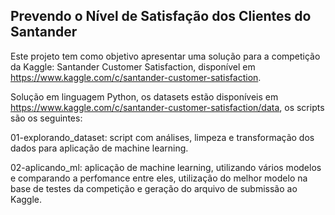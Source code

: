 ## Prevendo o Nível de Satisfação dos Clientes do Santander

Este projeto tem como objetivo apresentar uma solução para a competição da Kaggle: Santander Customer Satisfaction, disponível em https://www.kaggle.com/c/santander-customer-satisfaction.

Solução em linguagem Python, os datasets estão disponíveis em https://www.kaggle.com/c/santander-customer-satisfaction/data, os scripts são os seguintes:

01-explorando_dataset: script com análises, limpeza e transformação dos dados para aplicação de machine learning.

02-aplicando_ml: aplicação de machine learning, utilizando vários modelos e comparando a perfomance entre eles, utilização do melhor modelo na base de testes da competição e geração do arquivo de submissão ao Kaggle.

